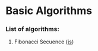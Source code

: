 # Basic Algorithms

### List of algorithms:
1. Fibonacci Secuence ([js](https://github.com/xenon4er/basic-algorithms/blob/master/js/fibonacci-sequence.js))